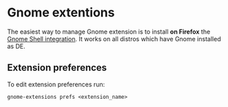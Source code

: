 # Gnome extentions

The easiest way to manage Gnome extension is to install **on Firefox** the [Gnome Shell integration](https://gnome.pages.gitlab.gnome.org/gnome-browser-integration/pages/installation-guide.html). It works on all distros which have Gnome installed as DE.

## Extension preferences

To edit extension preferences run:

```shell
gnome-extensions prefs <extension_name>
```
